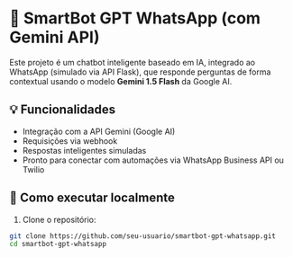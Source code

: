 # 🤖 SmartBot GPT WhatsApp (com Gemini API)

Este projeto é um chatbot inteligente baseado em IA, integrado ao WhatsApp (simulado via API Flask), que responde perguntas de forma contextual usando o modelo **Gemini 1.5 Flash** da Google AI.

## 💡 Funcionalidades

- Integração com a API Gemini (Google AI)
- Requisições via webhook
- Respostas inteligentes simuladas
- Pronto para conectar com automações via WhatsApp Business API ou Twilio

## 🚀 Como executar localmente

1. Clone o repositório:
```bash
git clone https://github.com/seu-usuario/smartbot-gpt-whatsapp.git
cd smartbot-gpt-whatsapp